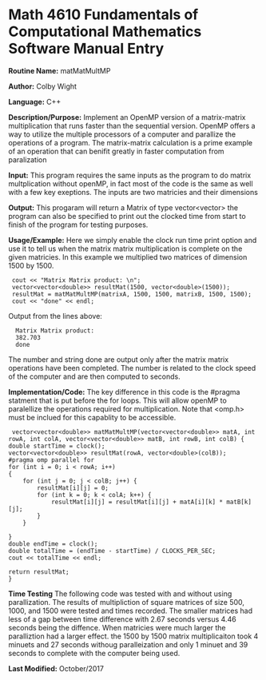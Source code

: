 # Math 4610 Fundamentals of Computational Mathematics Software Manual Entry

**Routine Name:**  matMatMultMP

**Author:** Colby Wight

**Language:** C++

**Description/Purpose:**  Implement an OpenMP version of a matrix-matrix multiplication that runs faster than the sequential version. OpenMP offers a way to utilize the multiple processors of a computer and parallize the operations of a program. The matrix-matrix calculation is a prime example of an operation that can benifit greatly in faster computation from paralization

**Input:** This program requires the same inputs as the program to do matrix multplication without openMP, in fact most of the code is the same as well with a few key exeptions. The inputs are two matricies and their dimensions

**Output:** This progaram will return a Matrix of type vector<vector<double>> the program can also be specified to print out the clocked time from start to finish of the program for testing purposes. 


**Usage/Example:**  Here we simply enable the clock run time print option and use it to tell us when the matrix matrix multiplication is complete on the given matricies. In this example we multiplied two matrices of dimension 1500 by 1500.



     cout << "Matrix Matrix product: \n";
     vector<vector<double>> resultMat(1500, vector<double>(1500));
     resultMat = matMatMultMP(matrixA, 1500, 1500, matrixB, 1500, 1500);
     cout << "done" << endl;
      

Output from the lines above:

      Matrix Matrix product: 
      382.703
      done

The number and string done are output only after the matrix matrix operations have been completed. The number is related to the clock speed of the computer and are then computed to seconds.

**Implementation/Code:** The key difference in this code is the #pragma statment that is put before the for loops. This will allow openMP to paralellize the operations required for multiplication. Note that <omp.h> must be inclued for this capablity to be accessible.

     vector<vector<double>> matMatMultMP(vector<vector<double>> matA, int rowA, int colA, vector<vector<double>> matB, int rowB, int colB) {
    double startTime = clock();
    vector<vector<double>> resultMat(rowA, vector<double>(colB));
    #pragma omp parallel for
    for (int i = 0; i < rowA; i++)
    {
        for (int j = 0; j < colB; j++) {
            resultMat[i][j] = 0;
            for (int k = 0; k < colA; k++) {
                resultMat[i][j] = resultMat[i][j] + matA[i][k] * matB[k][j];
            }
        }
        
    }
    double endTime = clock();
    double totalTime = (endTime - startTime) / CLOCKS_PER_SEC;
    cout << totalTime << endl;
    
    return resultMat;
    }
    
**Time Testing** The following code was tested with and without using parallization. The results of multipliction of square matrices of size 500, 1000, and 1500 were tested and times recorded. The smaller matrices had less of a gap between time difference with 2.67 seconds versus 4.46 seconds being the diffence. When matricies were much larger the paralliztion had a larger effect. the 1500 by 1500 matrix multiplicaiton took 4 minuets and 27 seconds withoug paralleization and only 1 minuet and 39 seconds to complete with the computer being used. 

**Last Modified:** October/2017
